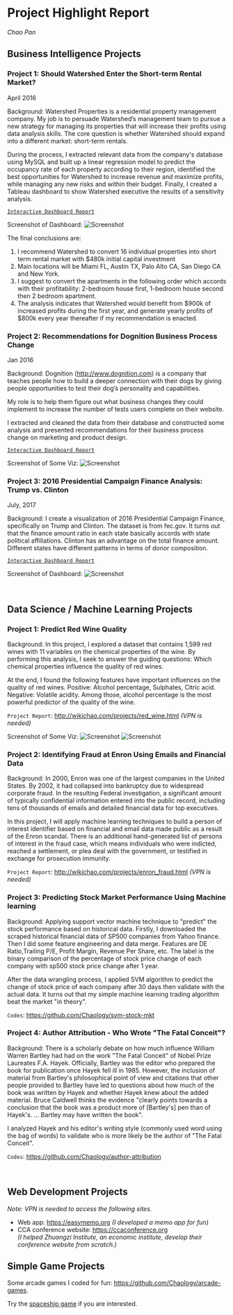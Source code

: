 # Project Highlight Report #
*Chao Pan*
&nbsp;

## Business Intelligence Projects ##
### Project 1: Should Watershed Enter the Short-term Rental Market?
April 2016

Background: 
Watershed Properties is a residential property management company. My job is to persuade Watershed’s management team to pursue a new strategy for managing its properties that will increase their profits using data analysis skills. The core question is whether Watershed should expand into a different market: short-term rentals. 

During the process, I extracted relevant data from the company's database using MySQL and built up a linear regression model to predict the occupancy rate of each property according to their region, identified the best opportunities for Watershed to increase revenue and maximize profits, while managing any new risks and within their budget. Finally, I created a Tableau dashboard to show Watershed executive the results of a sensitivity analysis.

[`Interactive Dashboard Report`](https://public.tableau.com/views/ShouldWatershedEntertheShort-termRentalMarket-ChaoPan/DashboardHistogram?:embed=y&:display_count=yes)

Screenshot of Dashboard:
![Screenshot](http://i.imgur.com/tQlwHgI.png)

The final conclusions are:
1. I recommend Watershed to convert 16 individual properties into short term rental market with $480k initial capital investment
2. Main locations will be Miami FL, Austin TX, Palo Alto CA, San Diego CA and New York.
3. I suggest to convert the apartments in the following order which accords with their profitability: 2-bedroom house first, 1-bedroom house second then 2 bedroom apartment. 
4. The analysis indicates that Watershed would benefit from $900k of increased profits during the first year, and generate yearly profits of $800k every year thereafter if my recommendation is enacted.


### Project 2: Recommendations for Dognition Business Process Change
Jan 2016

Background:
Dognition (http://www.dognition.com) is a company that teaches people how to build a deeper connection with their dogs by giving people opportunities to test their dog’s personality and capabilities. 

My role is to help them figure out what business changes they could implement to increase the number of tests users complete on their website. 

I extracted and cleaned the data from their database and constructed some analysis and presented recommendations for their business process change on marketing and product design.

[`Interactive Dashboard Report`](https://public.tableau.com/views/RecommendationsForDognitionBusinessProcessChange/Final?:embed=y&:display_count=yes&publish=yes)

Screenshot of Some Viz:
![Screenshot](http://i.imgur.com/MCfqmPB.png)



### Project 3: 2016 Presidential Campaign Finance Analysis: Trump vs. Clinton
July, 2017

Background:
I create a visualization of 2016 Presidential Campaign Finance, specifically on Trump and Clinton. The dataset is from fec.gov. It turns out that the finance amount ratio in each state basically accords with state political affiliations. Clinton has an advantage on the total finance amount. Different states have different patterns in terms of donor composition.

[`Interactive Dashboard Report`](https://public.tableau.com/views/donor_0/Story1?:embed=y&:display_count=yes&publish=yes)

Screenshot of Dashboard:
![Screenshot](http://i.imgur.com/38tzU8J.png)




&nbsp;

## Data Science / Machine Learning Projects

### Project 1: Predict Red Wine Quality

Background:
In this project, I explored a dataset that contains 1,599 red wines with 11 variables on the chemical properties of the wine. By performing this analysis, I seek to answer the guiding questions: Which chemical properties influence the quality of red wines. 

At the end, I found the following features have important influences on the quality of red wines. Positive: Alcohol percentage, Sulphates, Citric acid. Negative: Volatile acidity. Among those, alcohol percentage is the most powerful predictor of the quality of the wine.

`Project Report`: http://wikichao.com/projects/red_wine.html  *(VPN is needed)*

Screenshot of Some Viz:
![Screenshot](http://i.imgur.com/EiiDR3g.png)
![Screenshot](http://i.imgur.com/jDgb5GT.png)


### Project 2: Identifying Fraud at Enron Using Emails and Financial Data
Background:
In 2000, Enron was one of the largest companies in the United States. By 2002, it had collapsed into bankruptcy due to widespread corporate fraud. In the resulting Federal investigation, a significant amount of typically confidential information entered into the public record, including tens of thousands of emails and detailed financial data for top executives.

In this project, I will apply machine learning techniques to build a person of interest identifier based on financial and email data made public as a result of the Enron scandal. There is an additional hand-generated list of persons of interest in the fraud case, which means individuals who were indicted, reached a settlement, or plea deal with the government, or testified in exchange for prosecution immunity.

`Project Report`: http://wikichao.com/projects/enron_fraud.html *(VPN is needed)*


### Project 3: Predicting Stock Market Performance Using Machine learning

Background:
Applying support vector machine technique to "predict" the stock performance based on historical data.
Firstly, I downloaded the scraped historical financial data of SP500 companies from Yahoo finance.
Then I did some feature engineering and data merge. Features are DE Ratio,Trailing P/E, Profit Margin, Revenue Per Share, etc. The label is the binary comparison of the percentage of stock price change of each company with sp500 stock price change after 1 year.

After the data wrangling process, I applied SVM algorithm to predict the change of stock price of each company after 30 days then validate with the actual data. It turns out that my simple machine learning trading algorithm beat the market "in theory".

`Codes`: https://github.com/Chaology/svm-stock-mkt


### Project 4: Author Attribution - Who Wrote "The Fatal Conceit"? 

Background:
There is a scholarly debate on how much influence William Warren Bartley had had on the work "The Fatal Conceit" of Nobel Prize Laureates F.A. Hayek. Officially, Bartley was the editor who prepared the book for publication once Hayek fell ill in 1985. However, the inclusion of material from Bartley's philosophical point of view and citations that other people provided to Bartley have led to questions about how much of the book was written by Hayek and whether Hayek knew about the added material. Bruce Caldwell thinks the evidence "clearly points towards a conclusion that the book was a product more of [Bartley's] pen than of Hayek's. ... Bartley may have written the book".

I analyzed Hayek and his editor's writing style (commonly used word using the bag of words) to validate who is more likely be the author of "The Fatal Conceit".

`Codes`: https://github.com/Chaology/author-attribution

&nbsp;

## Web Development Projects 
*Note: VPN is needed to access the following sites.*
- Web app:  https://easymemo.org
*(I developed a memo app for fun)*
- CCA conference website:  https://ccaconference.org  
*(I helped Zhuangzi Institute, an economic institute, develop their conference website from scratch.)*


## Simple Game Projects
Some arcade games I coded for fun: https://github.com/Chaology/arcade-games.

Try the [spaceship game](http://www.codeskulptor.org/#user41_lRhjb68M9i9SZ4S.py) if you are interested.





















